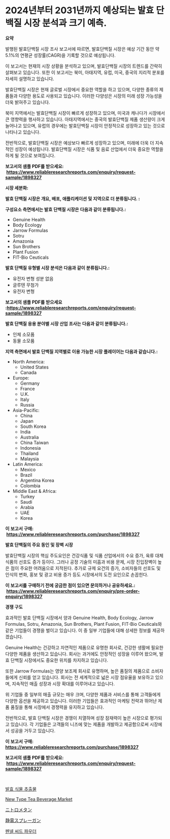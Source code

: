 <p><h1>2024년부터 2031년까지 예상되는 발효 단백질 시장 분석과 크기 예측.</h1></p><p><strong>요약</strong></p>
<p><p>발행된 발효단백질 시장 조사 보고서에 따르면, 발효단백질 시장은 예상 기간 동안 약 5.1%의 연평균 성장률(CAGR)을 기록할 것으로 예상됩니다.</p><p>이 보고서는 현재의 시장 상황을 분석하고 있으며, 발효단백질 시장의 트렌드를 간략히 살펴보고 있습니다. 또한 이 보고서는 북미, 아태지역, 유럽, 미국, 중국의 지리적 분포를 자세히 설명하고 있습니다.</p><p>발효단백질 시장은 현재 글로벌 시장에서 중요한 역할을 하고 있으며, 다양한 종류의 제품들과 다양한 용도로 사용되고 있습니다. 이러한 다양성은 시장의 미래 성장 가능성을 더욱 밝혀주고 있습니다.</p><p>북미 지역에서는 발효단백질 시장이 빠르게 성장하고 있으며, 미국과 캐나다가 시장에서 큰 영향력을 행사하고 있습니다. 아태지역에서는 중국의 발효단백질 제품 생산량이 크게 늘어나고 있으며, 유럽의 경우에는 발효단백질 시장이 안정적으로 성장하고 있는 것으로 나타나고 있습니다.</p><p>전반적으로, 발효단백질 시장은 예상보다 빠르게 성장하고 있으며, 미래에 더욱 더 지속적인 성장이 예상됩니다. 발효단백질 시장은 식품 및 음료 산업에서 더욱 중요한 역할을 하게 될 것으로 보여집니다.</p></p>
<p><strong>보고서의 샘플 PDF를 받으세요: &nbsp;<a href="https://www.reliableresearchreports.com/enquiry/request-sample/1898327">https://www.reliableresearchreports.com/enquiry/request-sample/1898327</a></strong></p>
<p><strong>시장 세분화:</strong></p>
<p><strong> 발효 단백질 시장은 개요, 배포, 애플리케이션 및 지역으로 더 분류됩니다. :</strong></p>
<p><strong>구성요소 측면에서는 발효 단백질 시장은 다음과 같이 분류됩니다.:</strong></p>
<p><ul><li>Genuine Health</li><li>Body Ecology</li><li>Jarrow Formulas</li><li>Sotru</li><li>Amazonia</li><li>Sun Brothers</li><li>Plant Fusion</li><li>FIT-Bio Ceuticals</li></ul></p>
<p><strong> 발효 단백질 유형별 시장 분석은 다음과 같이 분류됩니다.:</strong></p>
<p><ul><li>유전자 변형 성분 없음</li><li>글루텐 무첨가</li><li>유전자 변형</li></ul></p>
<p><strong>보고서의 샘플 PDF를 받으세요 :<a href="https://www.reliableresearchreports.com/enquiry/request-sample/1898327">https://www.reliableresearchreports.com/enquiry/request-sample/1898327</a></strong></p>
<p><strong> 발효 단백질 응용 분야별 시장 산업 조사는 다음과 같이 분류됩니다.:</strong></p>
<p><ul><li>인체 소모품</li><li>동물 소모품</li></ul></p>
<p><strong>지역 측면에서 발효 단백질 지역별로 이용 가능한 시장 플레이어는 다음과 같습니다.:</strong></p>
<p><ul>
    <li>
        North America:
        <ul>
            <li>United States</li>
            <li>Canada</li>
        </ul>
    </li>
    <li>
        Europe:
        <ul>
            <li>Germany</li>
            <li>France</li>
            <li>U.K.</li>
            <li>Italy</li>
            <li>Russia</li>
        </ul>
    </li>
    <li>
        Asia-Pacific:
        <ul>
            <li>China</li>
            <li>Japan</li>
            <li>South Korea</li>
            <li>India</li>
            <li>Australia</li>
            <li>China Taiwan</li>
            <li>Indonesia</li>
            <li>Thailand</li>
            <li>Malaysia</li>
        </ul>
    </li>
    <li>
        Latin America:
        <ul>
            <li>Mexico</li>
            <li>Brazil</li>
            <li>Argentina Korea</li>
            <li>Colombia</li>
        </ul>
    </li>
    <li>
        Middle East & Africa:
        <ul>
            <li>Turkey</li>
            <li>Saudi</li>
            <li>Arabia</li>
            <li>UAE</li>
            <li>Korea</li>
        </ul>
    </li>
    </ul></p>
<p><strong>이 보고서 구매: &nbsp;<a href="https://www.reliableresearchreports.com/purchase/1898327">https://www.reliableresearchreports.com/purchase/1898327</a></strong></p>
<p><strong>발효 단백질의 주요 동인 및 장벽 시장</strong></p>
<p><p>발효단백질 시장의 핵심 주도요인은 건강식품 및 식품 산업에서의 수요 증가, 육류 대체 식품의 선호도 증가 등이다. 그러나 공정 기술의 미흡과 비용 문제, 시장 진입장벽이 높은 점이 주요한 어려움으로 지적된다. 추가로 규제 요건의 증가, 소비자들의 선호도 및 인식의 변화, 홍보 및 광고 비용 증가 등도 시장에서의 도전 요인으로 손꼽힌다.</p></p>
<p><strong>이 보고서를 구매하기 전에 궁금한 점이 있으면 문의하거나 공유하세요.: &nbsp;<a href="https://www.reliableresearchreports.com/enquiry/pre-order-enquiry/1898327">https://www.reliableresearchreports.com/enquiry/pre-order-enquiry/1898327</a></strong></p>
<p><strong>경쟁 구도</strong></p>
<p><p>효과적인 발효 단백질 시장에서 양과 Genuine Health, Body Ecology, Jarrow Formulas, Sotru, Amazonia, Sun Brothers, Plant Fusion, FIT-Bio Ceuticals와 같은 기업들이 경쟁을 벌이고 있습니다. 이 중 일부 기업들에 대해 상세한 정보를 제공하겠습니다.</p><p>Genuine Health는 건강하고 자연적인 제품으로 유명한 회사로, 건강한 생활에 필요한 다양한 제품을 생산하고 있습니다. 회사는 과거에도 안정적인 성장을 이루어 왔으며, 발효 단백질 시장에서도 중요한 위치를 차지하고 있습니다.</p><p>또한 Jarrow Formulas는 영양 보조제 회사로 유명하며, 높은 품질의 제품으로 소비자들에게 신뢰를 얻고 있습니다. 회사는 전 세계적으로 넓은 시장 점유율을 보유하고 있으며, 지속적인 매출 성장과 시장 확대를 이루어내고 있습니다.</p><p>위 기업들 중 일부의 매출 규모는 매우 크며, 다양한 제품과 서비스를 통해 고객들에게 다양한 옵션을 제공하고 있습니다. 이러한 기업들은 효과적인 마케팅 전략과 뛰어난 제품 품질을 통해 시장에서 경쟁력을 유지하고 있습니다.</p><p>전반적으로, 발효 단백질 시장은 경쟁이 치열하며 성장 잠재력이 높은 시장으로 평가되고 있습니다. 각 기업들은 고객들의 니즈에 맞는 제품을 개발하고 제공함으로써 시장에서 성공을 거두고 있습니다.</p></p>
<p><strong>이 보고서 구매: &nbsp; <a href="https://www.reliableresearchreports.com/purchase/1898327">https://www.reliableresearchreports.com/purchase/1898327</a></strong></p>
<p><strong>보고서의 샘플 PDF를 받으세요: &nbsp;<a href="https://www.reliableresearchreports.com/enquiry/request-sample/1898327">https://www.reliableresearchreports.com/enquiry/request-sample/1898327</a></strong><strong></strong></p>
<p>&nbsp;</p>
<p><p><a href="https://github.com/vsn7qpua81q/Market-Research-Report-List-1/blob/main/3416075194161.md">발효 식물 추출물</a></p><p><a href="https://issuu.com/reportprime-2/docs/new-type-tea-beverage-market-size-2030.pptx">New Type Tea Beverage Market</a></p><p><a href="https://medium.com/@edmondg3yrtreenfelder8956/%E3%83%8B%E3%83%88%E3%83%AD%E3%83%A1%E3%82%BF%E3%83%B3%E5%B8%82%E5%A0%B4%E3%81%AE%E8%A6%8B%E9%80%9A%E3%81%97-%E5%B8%82%E5%A0%B4%E3%81%AE%E3%83%88%E3%83%AC%E3%83%B3%E3%83%89-%E6%88%90%E9%95%B7-2024%E5%B9%B4%E3%81%8B%E3%82%892031%E5%B9%B4%E3%81%BE%E3%81%A7%E3%81%AE%E4%BA%88%E6%B8%AC-fbfccadf694c">ニトロメタン</a></p><p><a href="https://github.com/adcxff01450218/Market-Research-Report-List-1/blob/main/4256932194437.md">静電スプレーガン</a></p><p><a href="https://github.com/trmesnao7959541/Market-Research-Report-List-1/blob/main/1980541194160.md">펜넬 씨드 파우더</a></p></p>